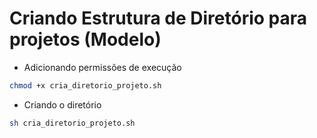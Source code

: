 # Criando Estrutura de Diretório para projetos (Modelo)

+ Adicionando permissões de execução

```bash
chmod +x cria_diretorio_projeto.sh
```

+ Criando o diretório

```bash
sh cria_diretorio_projeto.sh
```